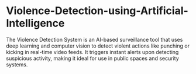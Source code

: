 # Violence-Detection-using-Artificial-Intelligence
The Violence Detection System is an AI-based surveillance tool that uses deep learning and computer vision to detect violent actions like punching or kicking in real-time video feeds. It triggers instant alerts upon detecting suspicious activity, making it ideal for use in public spaces and security systems.
